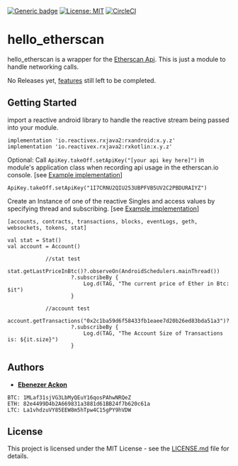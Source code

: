 [![Generic badge](https://img.shields.io/badge/EtherscanApi-UP-brightgreen.svg)](https://api.etherscan.io/api?module=stats&action=ethprice&apikey=YourApiKeyToken)
[![License: MIT](https://img.shields.io/badge/License-MIT-blue.svg)](https://github.com/EbenezerGH/hello_etherscan/blob/update-readme-badges/LICENSE)
[![CircleCI](https://circleci.com/gh/EbenezerGH/hello_etherscan/tree/master.svg?style=svg)](https://circleci.com/gh/EbenezerGH/hello_etherscan/tree/master)


# hello_etherscan

hello_etherscan is a wrapper for the [Etherscan Api](https://etherscan.io/apis).  This is just a module to handle networking calls.

No Releases yet, [features](https://github.com/EbenezerGH/hello_etherscan/issues) still left to be completed.

## Getting Started

import a reactive android library to handle the reactive stream being passed into your module.


    implementation 'io.reactivex.rxjava2:rxandroid:x.y.z'
    implementation 'io.reactivex.rxjava2:rxkotlin:x.y.z'


Optional: Call `ApiKey.takeOff.setApiKey("[your api key here]")` in module's application class when recording api usage in the etherscan.io console. [see [Example implementation](https://github.com/EbenezerGH/hello_etherscan/blob/master/app/src/main/java/jfyg/etherscan/helloetherescan/HelloEtherscanApplication.kt)]
```
ApiKey.takeOff.setApiKey("1I7CRNU2QIU253UBPFVB5UV2C2PBDURAIYZ")
```

Create an Instance of one of the reactive Singles and access values by specifying thread and subscribing. [see [Example implementation](https://github.com/EbenezerGH/hello_etherscan/blob/master/app/src/main/java/jfyg/etherscan/helloetherescan/MainActivity.kt)]

``[accounts, contracts, transactions, blocks, eventLogs, geth, websockets, tokens, stat]``

```
val stat = Stat()
val account = Account()

            //stat test
            stat.getLastPriceInBtc()?.observeOn(AndroidSchedulers.mainThread())
                    ?.subscribeBy {
                        Log.d(TAG, "The current price of Ether in Btc: $it")
                    }

            //account test
            account.getTransactions("0x2c1ba59d6f58433fb1eaee7d20b26ed83bda51a3")?.observeOn(AndroidSchedulers.mainThread())
                    ?.subscribeBy {
                        Log.d(TAG, "The Account Size of Transactions is: ${it.size}")
                    }
```
## Authors

* [**Ebenezer Ackon**](http://www.ebenezerackon.com/)

```
BTC: 1MLaf31sjVG3LbMyQEuY16qosPAhwNRQeZ
ETH: 82e4499D4b2A669831a3881d61BB24f7b620c61a
LTC: La1vhdzuVY85EEW8m5hTpw4C15gPY9hVDW
```

## License

This project is licensed under the MIT License - see the [LICENSE.md](LICENSE.md) file for details.
